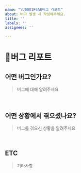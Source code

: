 ```yaml
---
name: "\U0001F6A8버그 리포트"
about: 버그 발생 시 작성해주세요.
title: ''
labels: ''
assignees: ''

---
```


# 🚨버그 리포트

## 어떤 버그인가요?

> 버그에 대해 알려주세요
<br>

## 어떤 상황에서 겪으셨나요?

> 버그를 겪으신 상황을 알려주세요

<br>

## ETC

> 기타사항
<br>
